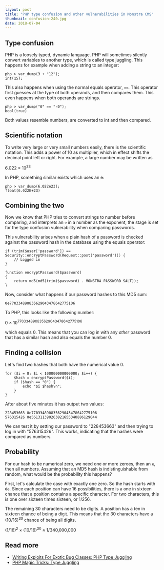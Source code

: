 ```yaml
---
layout: post
title: "PHP type confusion and other vulnerabilities in Monstra CMS"
thumbnail: confusion-240.jpg
date: 2018-07-04
---
```




## Type confusion

PHP is a loosely typed, dynamic language. PHP will sometimes silently convert variables to another type, which is called type juggling. This happens for example when adding a string to an integer:

    php > var_dump(3 + "12");
    int(15);

This also happens when using the normal equals operator, `==`. This operator first guesses at the type of both operands, and then compares them. This even happens when both operands are strings.

    php > var_dump("0" == "-0");
    bool(true)

Both values resemble numbers, are converted to int and then compared.

## Scientific notation

To write very large or very small numbers easily, there is the scientific notation. This adds a power of 10 as multiplier, which in effect shifts the decimal point left or right. For example, a large number may be written as

6.022 &times; 10<sup>23</sup>

In PHP, something similar exists which uses an e:

    php > var_dump(6.022e23);
    float(6.022E+23)

## Combining the two

Now we know that PHP tries to convert strings to number before comparing, and interprets an `e` in a number as the exponent, the stage is set for the type confusion vulnerability when comparing passwords.

This vulnerability arises when a plain hash of a password is checked against the password hash in the database using the equals operator:

    if (trim($user['password']) == Security::encryptPassword(Request::post('password'))) {
        // Logged in
    }

    function encryptPassword($password)
    {
        return md5(md5(trim($password) . MONSTRA_PASSWORD_SALT));
    }

Now, consider what happens if our password hashes to this MD5 sum:

    0e770334890835629043478642775106

To PHP, this looks like the following number:

0 &times; 10<sup>770334890835629043478642775106</sup>

which equals 0. This means that you can log in with any *other* password that has a similar hash and also equals the number 0.

## Finding a collision

Let's find two hashes that both have the numerical value 0.

    for ($i = 0; $i < 100000000000000; $i++) {
        $hash = encryptPassword($i);
        if ($hash == "0") {
            echo "$i $hash\n";
        }
    }

After about five minutes it has output two values:

    228453663 0e770334890835629043478642775106
    576315426 0e561311390263821655340886129044

We can test it by setting our password to "228453663" and then trying to log in with "576315426". This works, indicating that the hashes were compared as numbers.

## Probability

For our hash to be numerical zero, we need one or more zeroes, then an `e`, then all numbers. Assuming that an MD5 hash is indistinguishable from random, what would be the probability this happens?

First, let's calculate the case with exactly one zero. So the hash starts with `0e`. Since each position can have 16 possibilities, there is a one in sixteen chance that a position contains a specific character. For two characters, this is one over sixteen times sixteen, or 1/256.

The remaining 30 characters need to be digits. A position has a ten in sixteen chance of being a digit. This means that the 30 characters have a (10/16)<sup>30</sup> chance of being all digits.

(1/16)<sup>2</sup> &times; (10/16)<sup>30</sup> ≈ 1/340,000,000

## Read more

* [Writing Exploits For Exotic Bug Classes: PHP Type Juggling](http://turbochaos.blogspot.com/2013/08/exploiting-exotic-bugs-php-type-juggling.html)
* [PHP Magic Tricks: Type Juggling](https://www.owasp.org/images/6/6b/PHPMagicTricks-TypeJuggling.pdf)

